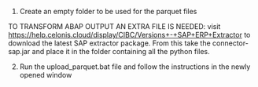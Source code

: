 1) Create an empty folder to be used for the parquet files

TO TRANSFORM ABAP OUTPUT AN EXTRA FILE IS NEEDED:
  visit https://help.celonis.cloud/display/CIBC/Versions+-+SAP+ERP+Extractor to download the
  latest SAP extractor package. From this take the connector-sap.jar and place it in the
  folder containing all the python files.

2) Run the upload_parquet.bat file and follow the instructions in the newly opened window
